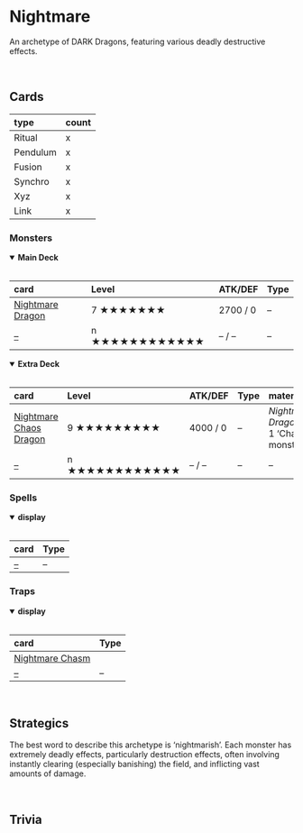 # Nightmare

An archetype of DARK Dragons, featuring various deadly destructive effects.


<br>


## Cards

| type | count |
| :--- | :---- |
| Ritual | x |
| Pendulum | x |
| Fusion | x |
| Synchro | x |
| Xyz | x |
| Link | x |

### Monsters

<details open>
  <summary> <b> Main Deck </b> </summary> <br>

| card | Level | ATK/DEF | Type |
| :--- | :---- | :------ | :--- |
| [Nightmare Dragon](../cards/monsters/standard/Nightmare%20Dragon.md) | 7 ★★★★★★★ | 2700 / 0 | – |
| [–](../cards/monsters/standard/–.md) | n ★★★★★★★★★★★★ | – / – | – |

</details>

<details open>
  <summary> <b> Extra Deck </b> </summary> <br>

| card | Level | ATK/DEF | Type | material |
| :--- | :---- | :------ | :--- | :------- |
| [Nightmare Chaos Dragon](../cards/monsters/–/Nightmare%20Chaos%20Dragon.md) | 9 ★★★★★★★★★ | 4000 / 0 | – | *Nightmare Dragon* + 1 ‘Chaos’ monster |
| [–](../cards/monsters/–/–.md) | n ★★★★★★★★★★★★ | – / – | – | – |

</details>

### Spells

<details open>
  <summary> <b> display </b> </summary> <br>

| card | Type |
| :--- | :--- |
| [–](../cards/spells/–.md) | – |

</details>

### Traps

<details open>
  <summary> <b> display </b> </summary> <br>

| card | Type |
| :--- | :--- |
| [Nightmare Chasm](../cards/traps/Nightmare%20Chasm.md) | |
| [–](../cards/traps/–.md) | – |

</details>


<br>


## Strategics

The best word to describe this archetype is ‘nightmarish’. Each monster has extremely deadly effects, particularly destruction effects, often involving instantly clearing (especially banishing) the field, and inflicting vast amounts of damage.


<br>


## Trivia
